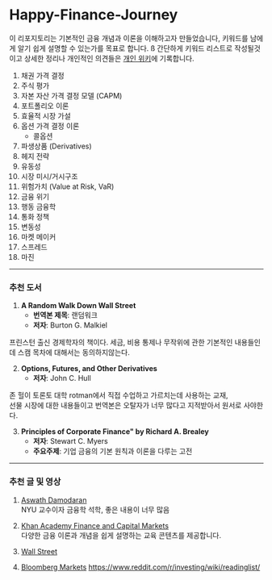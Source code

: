 # Happy-Finance-Journey
이 리포지토리는 기본적인 금융 개념과 이론을 이해하고자 만들었습니다, 키워드를 남에게 알기 쉽게 설명할 수 있는가를 목표로 합니다.   ß
간단하게 키워드 리스트로 작성될것이고 상세한 정리나 개인적인 의견들은 [개인 위키](https://www.jayfreemandev.tech/)에 기록합니다. 

1. 채권 가격 결정 
2. 주식 평가 
3. 자본 자산 가격 결정 모델 (CAPM)
4. 포트폴리오 이론 
5. 효율적 시장 가설
6. 옵션 가격 결정 이론 
   - 콜옵션
8. 파생상품 (Derivatives)
9. 헤지 전략
10. 유동성
11. 시장 미시/거시구조
12. 위험가치 (Value at Risk, VaR)
13. 금융 위기
14. 행동 금융학
15. 통화 정책
16. 변동성
17. 마켓 메이커
18. 스프레드
19. 마진
<hr>

### 추천 도서
1. **A Random Walk Down Wall Street**
   - **번역본 제목**: 랜덤워크
   - **저자**: Burton G. Malkiel  

프린스턴 출신 경제학자의 책이다. 세금, 비용 통제나 무작위에 관한 기본적인 내용들인데 스캠 목차에 대해서는 동의하지않는다. 

2. **Options, Futures, and Other Derivatives**
   - **저자**: John C. Hull  

존 헐이 토론토 대학 rotman에서 직접 수업하고 가르치는데 사용하는 교재,   
선물 시장에 대한 내용들이고 번역본은 오탈자가 너무 많다고 지적받아서 원서로 사야한다.

3. **Principles of Corporate Finance" by Richard A. Brealey**
   - **저자**: Stewart C. Myers  
   - **주요주제**: 기업 금융의 기본 원칙과 이론을 다루는 고전

  
<hr>

### 추천 글 및 영상
1. [Aswath Damodaran](https://www.youtube.com/@AswathDamodaranonValuation)  
NYU 교수이자 금융학 석학, 좋은 내용이 너무 많음

2. [Khan Academy Finance and Capital Markets](https://www.khanacademy.org/economics-finance-domain/core-finance/interest-tutorial)  
다양한 금융 이론과 개념을 쉽게 설명하는 교육 콘텐츠를 제공합니다.
3. [Wall Street](https://www.wsj.com/finance?mod=nav_top_section)
4. [Bloomberg Markets](https://www.bloomberg.com/markets)
https://www.reddit.com/r/investing/wiki/readinglist/
